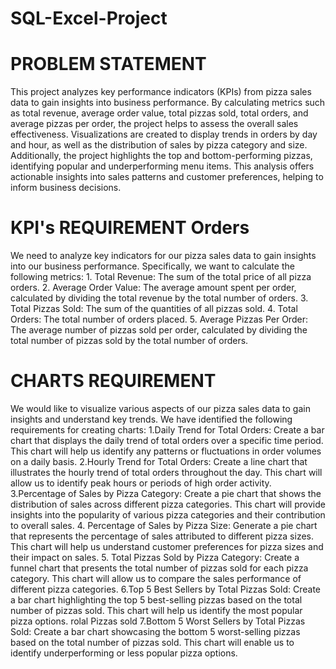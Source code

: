 # SQL-Excel-Project

# PROBLEM STATEMENT
This project analyzes key performance indicators (KPIs) from pizza sales data to gain insights into business performance. By calculating metrics such as total revenue, average order value, total pizzas sold, total orders, and average pizzas per order, the project helps to assess the overall sales effectiveness. Visualizations are created to display trends in orders by day and hour, as well as the distribution of sales by pizza category and size. Additionally, the project highlights the top and bottom-performing pizzas, identifying popular and underperforming menu items. This analysis offers actionable insights into sales patterns and customer preferences, helping to inform business decisions.

# KPI's REQUIREMENT Orders

We need to analyze key indicators for our pizza sales data to gain insights into our business performance. Specifically, we want to calculate the following metrics:
1.⁠ ⁠Total Revenue: The sum of the total price of all pizza orders.
2.⁠ ⁠Average Order Value: The average amount spent per order, calculated by dividing the total revenue by the total number of orders.
3.⁠ ⁠Total Pizzas Sold: The sum of the quantities of all pizzas sold.
4.⁠ ⁠Total Orders: The total number of orders placed.
5.⁠ ⁠Average Pizzas Per Order: The average number of pizzas sold per order, calculated by dividing the total number of pizzas sold by the total number of orders.

# CHARTS REQUIREMENT

We would like to visualize various aspects of our pizza sales data to gain insights and understand key trends. We have identified the following requirements for creating charts:
1.Daily Trend for Total Orders:
Create a bar chart that displays the daily trend of total orders over a specific time period. This chart will help us identify any patterns or fluctuations in order volumes on a daily basis.
2.Hourly Trend for Total Orders:
Create a line chart that illustrates the hourly trend of total orders throughout the day. This chart will allow us to identify peak hours or periods of high order activity.
3.Percentage of Sales by Pizza Category:
Create a pie chart that shows the distribution of sales across different pizza categories. This chart will provide insights into the popularity of various pizza categories and their contribution to overall sales.
4.⁠ ⁠Percentage of Sales by Pizza Size:
Generate a pie chart that represents the percentage of sales attributed to different pizza sizes. This chart will help us understand customer preferences for pizza sizes and their impact on sales.
5.⁠ ⁠Total Pizzas Sold by Pizza Category:
Create a funnel chart that presents the total number of pizzas sold for each pizza category. This chart will allow us to compare the sales performance of different pizza categories.
6.Top 5 Best Sellers by Total Pizzas Sold:
Create a bar chart highlighting the top 5 best-selling pizzas based on the total number of pizzas sold. This chart will help us identify the most popular pizza options. rolal Pizzas sold
7.Bottom 5 Worst Sellers by Total Pizzas Sold:
Create a bar chart showcasing the bottom 5 worst-selling pizzas based on the total number of pizzas sold. This chart will enable us to identify underperforming or less popular pizza options.
